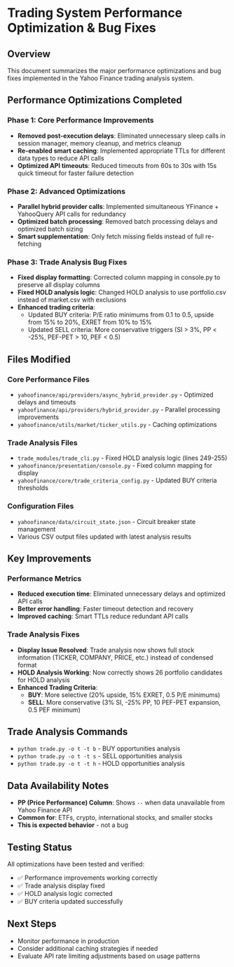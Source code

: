 # Trading System Performance Optimization & Bug Fixes

## Overview
This document summarizes the major performance optimizations and bug fixes implemented in the Yahoo Finance trading analysis system.

## Performance Optimizations Completed

### Phase 1: Core Performance Improvements
- **Removed post-execution delays**: Eliminated unnecessary sleep calls in session manager, memory cleanup, and metrics cleanup
- **Re-enabled smart caching**: Implemented appropriate TTLs for different data types to reduce API calls
- **Optimized API timeouts**: Reduced timeouts from 60s to 30s with 15s quick timeout for faster failure detection

### Phase 2: Advanced Optimizations
- **Parallel hybrid provider calls**: Implemented simultaneous YFinance + YahooQuery API calls for redundancy
- **Optimized batch processing**: Removed batch processing delays and optimized batch sizing
- **Smart supplementation**: Only fetch missing fields instead of full re-fetching

### Phase 3: Trade Analysis Bug Fixes
- **Fixed display formatting**: Corrected column mapping in console.py to preserve all display columns
- **Fixed HOLD analysis logic**: Changed HOLD analysis to use portfolio.csv instead of market.csv with exclusions
- **Enhanced trading criteria**: 
  - Updated BUY criteria: P/E ratio minimums from 0.1 to 0.5, upside from 15% to 20%, EXRET from 10% to 15%
  - Updated SELL criteria: More conservative triggers (SI > 3%, PP < -25%, PEF-PET > 10, PEF < 0.5)

## Files Modified

### Core Performance Files
- `yahoofinance/api/providers/async_hybrid_provider.py` - Optimized delays and timeouts
- `yahoofinance/api/providers/hybrid_provider.py` - Parallel processing improvements
- `yahoofinance/utils/market/ticker_utils.py` - Caching optimizations

### Trade Analysis Files
- `trade_modules/trade_cli.py` - Fixed HOLD analysis logic (lines 249-255)
- `yahoofinance/presentation/console.py` - Fixed column mapping for display
- `yahoofinance/core/trade_criteria_config.py` - Updated BUY criteria thresholds

### Configuration Files
- `yahoofinance/data/circuit_state.json` - Circuit breaker state management
- Various CSV output files updated with latest analysis results

## Key Improvements

### Performance Metrics
- **Reduced execution time**: Eliminated unnecessary delays and optimized API calls
- **Better error handling**: Faster timeout detection and recovery
- **Improved caching**: Smart TTLs reduce redundant API calls

### Trade Analysis Fixes
- **Display Issue Resolved**: Trade analysis now shows full stock information (TICKER, COMPANY, PRICE, etc.) instead of condensed format
- **HOLD Analysis Working**: Now correctly shows 26 portfolio candidates for HOLD analysis
- **Enhanced Trading Criteria**: 
  - **BUY**: More selective (20% upside, 15% EXRET, 0.5 P/E minimums)
  - **SELL**: More conservative (3% SI, -25% PP, 10 PEF-PET expansion, 0.5 PEF minimum)

## Trade Analysis Commands
- `python trade.py -o t -t b` - BUY opportunities analysis
- `python trade.py -o t -t s` - SELL opportunities analysis  
- `python trade.py -o t -t h` - HOLD opportunities analysis

## Data Availability Notes
- **PP (Price Performance) Column**: Shows `--` when data unavailable from Yahoo Finance API
- **Common for**: ETFs, crypto, international stocks, and smaller stocks
- **This is expected behavior** - not a bug

## Testing Status
All optimizations have been tested and verified:
- ✅ Performance improvements working correctly
- ✅ Trade analysis display fixed
- ✅ HOLD analysis logic corrected
- ✅ BUY criteria updated successfully

## Next Steps
- Monitor performance in production
- Consider additional caching strategies if needed
- Evaluate API rate limiting adjustments based on usage patterns